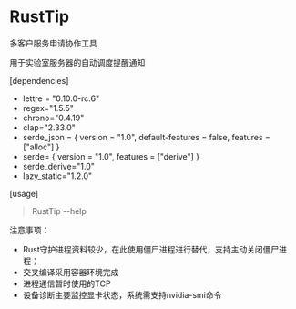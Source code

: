 # RustTip
多客户服务申请协作工具

用于实验室服务器的自动调度提醒通知

[dependencies]
* lettre = "0.10.0-rc.6"
* regex="1.5.5"
* chrono="0.4.19"
* clap="2.33.0"
* serde_json = { version = "1.0", default-features = false, features = ["alloc"] }
* serde= { version = "1.0", features = ["derive"] }
* serde_derive="1.0"
* lazy_static="1.2.0"

[usage]
>RustTip --help


注意事项：
* Rust守护进程资料较少，在此使用僵尸进程进行替代，支持主动关闭僵尸进程；
* 交叉编译采用容器环境完成
* 进程通信暂时使用的TCP
* 设备诊断主要监控显卡状态，系统需支持nvidia-smi命令
